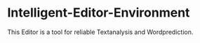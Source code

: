 # Intelligent-Editor-Environment
 This Editor is a tool for reliable Textanalysis and Wordprediction. 
